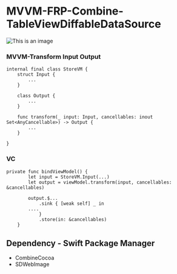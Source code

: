 # MVVM-FRP-Combine-TableViewDiffableDataSource

![This is an image](https://ik.imagekit.io/m1ke1magek1t/Github_Readme_/Group%202_bfCKfxw3z.png?updatedAt=1692150533542)

### MVVM-Transform Input Output
```
internal final class StoreVM {
    struct Input {
        ...
    }

    class Output {
        ...
    }

    func transform(_ input: Input, cancellables: inout Set<AnyCancellable>) -> Output {
        ...
    }

}
```

### VC
```
private func bindViewModel() {
		let input = StoreVM.Input(...)
		let output = viewModel.transform(input, cancellables: &cancellables)

		output.$...
			.sink { [weak self] _ in
        ....
			}
			.store(in: &cancellables)
	}
```


## Dependency - Swift Package Manager
- CombineCocoa
- SDWebImage
